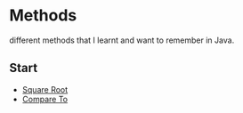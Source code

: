 # Methods

different methods that I learnt and want to remember in Java.

## Start

- [Square Root](./square-root.md)
- [Compare To](./compareTo.md)